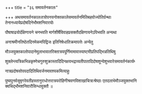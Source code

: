 +++
title = "३६ समावर्तनकालः"

+++
अथसमावर्तनकालःतत्रोपनयनोक्तकालेसमावर्तनमितिबहवोज्योतिर्ग्रन्थाः तेनानध्यायेप्रदोषदिनेभौमशनिवारयोः

पौषाषाढयोर्दक्षिणायने चनभवति मार्गशीर्षेविवाहप्रसक्तौदक्षिणायनेऽपिभवति अन्यथा

अनाश्रमीनतिष्ठेतदिनमेकमपिद्विजः इतिनिषेधातिक्रमापत्तेः अन्येतु

मौञ्जयुक्तकालोपादानेमूलाभावातरिक्तात्रयपूर्णिमामावास्याष्टमीप्रतिपद्भिन्नतिथिषु

शुक्लेन्त्यत्रिकभिन्नकृष्णेचगुरुशुक्रास्तादिदिनक्षयभद्राव्यतीपातादिदोषशून्येशुभवारेसमावर्तनंकार्यम्‍

नात्रप्रदोषसोपपदादितिथिवर्जनमावश्यकमित्याहुः

पुष्यपुनर्वसुमृगरेवतीहस्तानुराधोत्तरात्रयरोहिणीश्रवणविशाखाचित्राःश्रेष्ठाः एतदलाभेमौञ्जयुक्तभानि क्वचिद्भौमशनिवारौसिन्धावुक्तौ ॥
